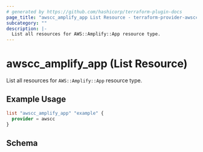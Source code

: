 ```yaml
---
# generated by https://github.com/hashicorp/terraform-plugin-docs
page_title: "awscc_amplify_app List Resource - terraform-provider-awscc"
subcategory: ""
description: |-
  List all resources for AWS::Amplify::App resource type.
---
```


# awscc_amplify_app (List Resource)

List all resources for `AWS::Amplify::App` resource type.

## Example Usage

```terraform
list "awscc_amplify_app" "example" {
  provider = awscc
}
```

<!-- schema generated by tfplugindocs -->
## Schema
